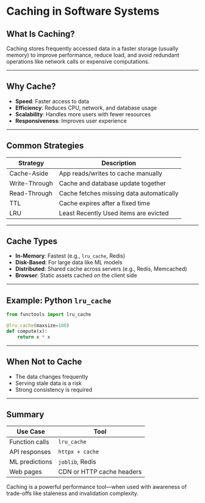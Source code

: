 # Caching in Software Systems

## What Is Caching?

Caching stores frequently accessed data in a faster storage (usually memory) to improve performance, reduce load, and avoid redundant operations like network calls or expensive computations.

---

## Why Cache?

* **Speed**: Faster access to data
* **Efficiency**: Reduces CPU, network, and database usage
* **Scalability**: Handles more users with fewer resources
* **Responsiveness**: Improves user experience

---

## Common Strategies

| Strategy      | Description                              |
| ------------- | ---------------------------------------- |
| Cache-Aside   | App reads/writes to cache manually       |
| Write-Through | Cache and database update together       |
| Read-Through  | Cache fetches missing data automatically |
| TTL           | Cache expires after a fixed time         |
| LRU           | Least Recently Used items are evicted    |

---

## Cache Types

* **In-Memory**: Fastest (e.g., `lru_cache`, Redis)
* **Disk-Based**: For large data like ML models
* **Distributed**: Shared cache across servers (e.g., Redis, Memcached)
* **Browser**: Static assets cached on the client side

---

## Example: Python `lru_cache`

```python
from functools import lru_cache

@lru_cache(maxsize=100)
def compute(x):
    return x * x
```

---

## When Not to Cache

* The data changes frequently
* Serving stale data is a risk
* Strong consistency is required

---

## Summary

| Use Case       | Tool                      |
| -------------- | ------------------------- |
| Function calls | `lru_cache`               |
| API responses  | `httpx + cache`           |
| ML predictions | `joblib`, Redis           |
| Web pages      | CDN or HTTP cache headers |

Caching is a powerful performance tool—when used with awareness of trade-offs like staleness and invalidation complexity.